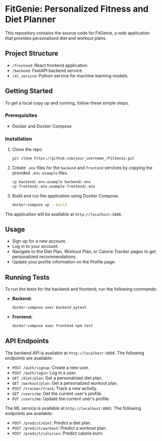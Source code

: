 # FitGenie: Personalized Fitness and Diet Planner

This repository contains the source code for FitGenie, a web application that provides personalized diet and workout plans.

## Project Structure

*   `/frontend`: React frontend application.
*   `/backend`: FastAPI backend service.
*   `/ml_service`: Python service for machine learning models.

## Getting Started

To get a local copy up and running, follow these simple steps.

### Prerequisites

*   Docker and Docker Compose

### Installation

1.  Clone the repo
    ```sh
    git clone https://github.com/your_username_/FitGenie.git
    ```
2.  Create `.env` files for the `backend` and `frontend` services by copying the provided `.env.example` files.
    ```sh
    cp backend/.env.example backend/.env
    cp frontend/.env.example frontend/.env
    ```
3.  Build and run the application using Docker Compose.
    ```sh
    docker-compose up --build
    ```

The application will be available at `http://localhost:3000`.

## Usage

*   Sign up for a new account.
*   Log in to your account.
*   Navigate to the Diet Plan, Workout Plan, or Calorie Tracker pages to get personalized recommendations.
*   Update your profile information on the Profile page.

## Running Tests

To run the tests for the backend and frontend, run the following commands:

*   **Backend:**
    ```sh
    docker-compose exec backend pytest
    ```
*   **Frontend:**
    ```sh
    docker-compose exec frontend npm test
    ```

## API Endpoints

The backend API is available at `http://localhost:8000`. The following endpoints are available:

*   `POST /auth/signup`: Create a new user.
*   `POST /auth/login`: Log in a user.
*   `GET /diet/plan`: Get a personalized diet plan.
*   `GET /workout/plan`: Get a personalized workout plan.
*   `POST /tracker/track`: Track a new activity.
*   `GET /users/me`: Get the current user's profile.
*   `PUT /users/me`: Update the current user's profile.

The ML service is available at `http://localhost:8001`. The following endpoints are available:

*   `POST /predict/diet`: Predict a diet plan.
*   `POST /predict/workout`: Predict a workout plan.
*   `POST /predict/calories`: Predict calorie burn.